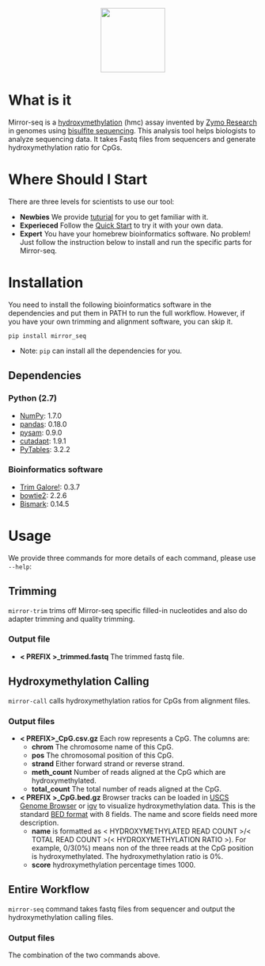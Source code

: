 <p align="center">
    <img src="https://travis-ci.org/Zymo-Research/mirror-seq.svg?branch=master" height="130">
</p>

# What is it
Mirror-seq is a [hydroxymethylation](http://www.zymoresearch.com/epigenetics/dna-hydroxymethylation) (hmc) assay invented by [Zymo Research](http://zymoresearch.com) in genomes using [bisulfite sequencing](http://www.zymoresearch.com/bisulfite-beginner-guide). This analysis
tool helps biologists to analyze sequencing data. It takes Fastq files from sequencers and generate hydroxymethylation ratio for CpGs.

# Where Should I Start
There are three levels for scientists to use our tool:
* **Newbies** We provide [tuturial](https://github.com/Zymo-Research/mirror-seq/wiki/tutorial) for you to get familiar with it.
* **Experieced** Follow the [Quick Start](https://github.com/Zymo-Research/mirror-seq/wiki/Quick-Start) to try it with your own data.
* **Expert** You have your homebrew bioinformatics software. No problem! Just follow the instruction below to install and run the specific parts for Mirror-seq.

# Installation
You need to install the following bioinformatics software in the dependencies and put them in PATH to run the full workflow. However, if you have your own trimming and alignment software, you can skip it.

```pip install mirror_seq```
* Note: `pip` can install all the dependencies for you.

## Dependencies
### Python (2.7)
* [NumPy](http://www.numpy.org/): 1.7.0
* [pandas](http://pandas.pydata.org/): 0.18.0
* [pysam](http://pysam.readthedocs.org/en/latest/api.html): 0.9.0
* [cutadapt](http://cutadapt.readthedocs.org/en/stable/guide.html): 1.9.1
* [PyTables](http://www.pytables.org/): 3.2.2

### Bioinformatics software
* [Trim Galore!](http://www.bioinformatics.bbsrc.ac.uk/projects/trim_galore/): 0.3.7
* [bowtie2](http://bowtie-bio.sourceforge.net/bowtie2/index.shtml): 2.2.6
* [Bismark](http://www.bioinformatics.bbsrc.ac.uk/projects/bismark/): 0.14.5

# Usage
We provide three commands for more details of each command, please use `--help`:

## Trimming
`mirror-trim` trims off Mirror-seq specific filled-in nucleotides and also do adapter trimming and quality trimming.

### Output file
* **< PREFIX >_trimmed.fastq** The trimmed fastq file.

## Hydroxymethylation Calling
`mirror-call` calls hydroxymethylation ratios for CpGs from alignment files.

### Output files
* **< PREFIX>_CpG.csv.gz** Each row represents a CpG. The columns are:
  * **chrom** The chromosome name of this CpG.
  * **pos** The chromosomal position of this CpG.
  * **strand** Either forward strand or reverse strand.
  * **meth_count** Number of reads aligned at the CpG which are hydroxymethylated.
  * **total_count** The total number of reads aligned at the CpG.
* **< PREFIX >_CpG.bed.gz** Browser tracks can be loaded in [USCS Genome Browser](http://genome.ucsc.edu/) or [igv](https://www.broadinstitute.org/igv/) to visualize hydroxymethylation data. This is the standard [BED format](https://genome.ucsc.edu/FAQ/FAQformat.html#format1) with 8 fields. The name and score fields need more description.
  * **name** is formatted as < HYDROXYMETHYLATED READ COUNT >/< TOTAL READ COUNT >(< HYDROXYMETHYLATION RATIO >). For example, 0/3(0%) means non of the three reads at the CpG position is hydroxymethylated. The hydroxymethylation ratio is 0%.
  * **score** hydroxymethylation percentage times 1000.

## Entire Workflow
`mirror-seq` command takes fastq files from sequencer and output the hydroxymethylation calling files.
### Output files
The combination of the two commands above.
